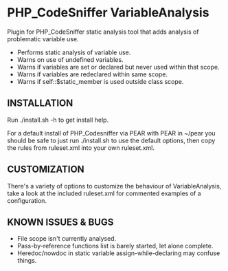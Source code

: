 PHP_CodeSniffer VariableAnalysis
================================

Plugin for PHP_CodeSniffer static analysis tool that adds analysis of problematic
variable use.

 * Performs static analysis of variable use.
 * Warns on use of undefined variables.
 * Warns if variables are set or declared but never used within that scope.
 * Warns if variables are redeclared within same scope.
 * Warns if self::$static_member is used outside class scope.

INSTALLATION
------------

Run ./install.sh -h to get install help.

For a default install of PHP_Codesniffer via PEAR with PEAR in ~/pear you should be
safe to just run ./install.sh to use the default options, then copy the rules from
ruleset.xml into your own ruleset.xml.

CUSTOMIZATION
-------------

There's a variety of options to customize the behaviour of VariableAnalysis, take
a look at the included ruleset.xml for commented examples of a configuration.

KNOWN ISSUES & BUGS
-------------------

 * File scope isn't currently analysed.
 * Pass-by-reference functions list is barely started, let alone complete.
 * Heredoc/nowdoc in static variable assign-while-declaring may confuse things.
